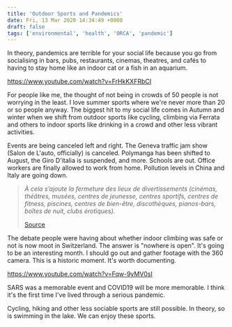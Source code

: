 ```yaml
---
title: 'Outdoor Sports and Pandemics'
date: Fri, 13 Mar 2020 14:34:49 +0000
draft: false
tags: ['environmental', 'health', 'ORCA', 'pandemic']
---
```


In theory, pandemics are terrible for your social life because you go from socialising in bars, pubs, restaurants, cinemas, theatres, and cafés to having to stay home like an indoor cat or a fish in an aquarium.

https://www.youtube.com/watch?v=FrHkKXFRbCI

For people like me, the thought of not being in crowds of 50 people is not worrying in the least. I love summer sports where we're never more than 20 or so people anyway. The biggest hit to my social life comes in Autumn and winter when we shift from outdoor sports like cycling, climbing via Ferrata and others to indoor sports like drinking in a crowd and other less vibrant activities.

Events are being canceled left and right. The Geneva traffic jam show (Salon de L'auto, officially) is canceled. Polymanga has been shifted to August, the Giro D'italia is suspended, and more. Schools are out. Office workers are finally allowed to work from home. Pollution levels in China and Italy are going down.

> _À cela s’ajoute la fermeture des lieux de divertissements (cinémas, théâtres, musées, centres de jeunesse, centres sportifs, centres de fitness, piscines, centres de bien-être, discothèques, pianos-bars, boîtes de nuit, clubs érotiques)._
> 
> [Source](https://www.vd.ch/toutes-les-actualites/communiques-de-presse/detail/communique/le-conseil-detat-prend-des-mesures-urgentes-de-protection-de-la-population-1584106952/)

The debate people were having about whether indoor climbing was safe or not is now moot in Switzerland. The answer is "nowhere is open". It's going to be an interesting month. I should go out and gather footage with the 360 camera. This is a historic moment. It's worth documenting.

https://www.youtube.com/watch?v=Fqw-9yMV0sI

SARS was a memorable event and COVID19 will be more memorable. I think it's the first time I've lived through a serious pandemic.

Cycling, hiking and other less sociable sports are still possible. In theory, so is swimming in the lake. We can enjoy these sports.